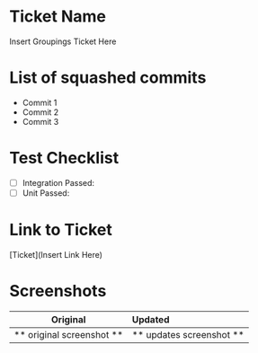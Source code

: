 # Ticket Name

Insert Groupings Ticket Here

# List of squashed commits

- Commit 1
- Commit 2
- Commit 3

# Test Checklist

- [ ] Integration Passed:
- [ ] Unit Passed:

# Link to Ticket

[Ticket](Insert Link Here)

# Screenshots

Original             |   Updated
:-------------------------: | :-------------------------|
** original screenshot **   |  ** updates screenshot **
